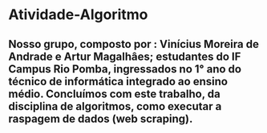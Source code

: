# Atividade-Algoritmo
<h2> Nosso grupo, composto por : Vinícius Moreira de Andrade e Artur Magalhâes; estudantes do IF Campus Rio Pomba, ingressados no 1° ano do técnico de informática integrado ao ensino médio. Concluímos com este trabalho, da disciplina de algoritmos, como executar a raspagem de dados (web scraping). </h2>
